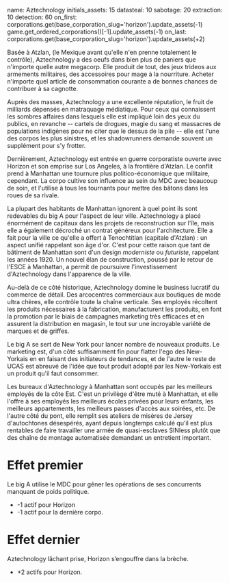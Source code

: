 name: Aztechnology
initials_assets: 15
datasteal: 10
sabotage: 20
extraction: 10
detection: 60
on_first:
    corporations.get(base_corporation_slug='horizon').update_assets(-1)
    game.get_ordered_corporations()[-1].update_assets(-1)
on_last:
    corporations.get(base_corporation_slug='horizon').update_assets(+2)

Basée à Atzlan, (le Mexique avant qu'elle n'en prenne totalement le contrôle), Aztechnology a des oeufs dans bien plus de paniers que n'importe quelle autre megacorp. Elle produit de tout, des jeux trideos aux armements militaires, des accessoires pour mage à la nourriture. Acheter n'importe quel article de consommation courante a de bonnes chances de contribuer à sa  cagnotte. 

Auprès des masses, Aztechnology a une excellente réputation, le fruit de milliards dépensés en matraquage médiatique. Pour ceux qui connaissent les sombres affaires dans lesquels elle est impliqué loin des yeux du publics, en revanche -- cartels de drogues, magie du sang et massacres de populations indigènes pour ne citer que le dessus de la pile -- elle est l'une des corpos les plus sinistres, et les shadowrunners demande souvent un supplément pour s'y frotter.

Dernièrement, Aztechnology est entrée en guerre corporatiste ouverte avec Horizon et son emprise sur Los Angeles, à la frontière d'Atzlan. Le conflit prend à Manhattan une tournure plus politico-économique que militaire, cependant. La corpo cultive son influence au sein du MDC avec beaucoup de soin, et l'utilise à tous les tournants pour mettre des bâtons dans les roues de sa rivale.

La plupart des habitants de Manhattan  ignorent à quel point ils sont redevables du big A pour l'aspect  de leur ville. Aztechnology a placé énormément de capitaux dans les projets de reconstruction sur l'île, mais elle a également décroché un contrat généreux pour l'architecture. Elle a fait pour la ville ce qu'elle a offert à Tenochtitlan (capitale d'Atzlan) : un aspect unifié rappelant son âge d'or. C'est pour cette raison que tant de bâtiment de Manhattan sont d'un design *moderniste* ou *futuriste*, rappelant les années 1920. Un nouvel élan de construction, poussé par le retour de l'ESCE à Manhattan, a permit de poursuivre l'investissement d'Aztechnology dans l'apparence de la ville. 

Au-delà de ce côté historique, Aztechnology domine le business lucratif du commerce de détail. Des arcocentres commerciaux aux boutiques de mode ultra chères, elle contrôle toute la chaîne verticale. Ses employés récoltent les produits nécessaires à la fabrication, manufacturent les produits, en font la promotion par le biais de campagnes marketing très efficaces et en assurent la distribution en magasin, le tout sur une incroyable variété de marques et de griffes.

Le big A se sert de New York pour lancer nombre de nouveaux produits. Le marketing est, d'un côté suffisamment fin pour flatter l'ego des New-Yorkais en en faisant des initiateurs de tendances, et de l'autre le reste de UCAS est abreuvé de l'idée que tout produit adopté par les New-Yorkais  est un produit qu'il faut consommer.

Les bureaux d'Aztechnology à Manhattan sont occupés par les meilleurs employés de la côte Est. C'est un privilège d'être muté à Manhattan, et elle l'offre à ses employés les meilleurs écoles privées pour leurs enfants, les meilleurs appartements, les meilleurs passes d'accès aux soirées, etc. De l'autre côté du pont, elle remplit ses ateliers de misères de Jersey d'autochtones désespérés, ayant depuis longtemps calculé qu'il est plus rentables de faire travailler une armée de quasi-esclaves SINless plutôt que des chaîne de montage automatisée demandant un entretient important.

# Effet  premier 

Le big A utilise le MDC pour gêner les opérations de ses concurrents manquant de poids politique.

* -1 actif pour Horizon 
* -1 actif pour la dernière corpo.

# Effet dernier

Aztechnology lâchant prise, Horizon s’engouffre dans la brèche.

* +2 actifs pour Horizon.
